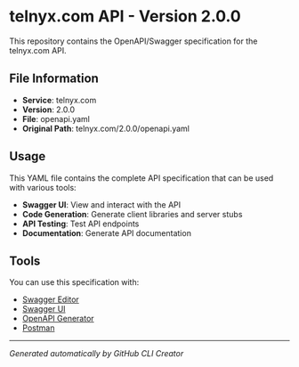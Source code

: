 # telnyx.com API - Version 2.0.0

This repository contains the OpenAPI/Swagger specification for the telnyx.com API.

## File Information

- **Service**: telnyx.com
- **Version**: 2.0.0
- **File**: openapi.yaml
- **Original Path**: telnyx.com/2.0.0/openapi.yaml

## Usage

This YAML file contains the complete API specification that can be used with various tools:

- **Swagger UI**: View and interact with the API
- **Code Generation**: Generate client libraries and server stubs
- **API Testing**: Test API endpoints
- **Documentation**: Generate API documentation

## Tools

You can use this specification with:

- [Swagger Editor](https://editor.swagger.io/)
- [Swagger UI](https://swagger.io/tools/swagger-ui/)
- [OpenAPI Generator](https://openapi-generator.tech/)
- [Postman](https://www.postman.com/)

---

*Generated automatically by GitHub CLI Creator*
